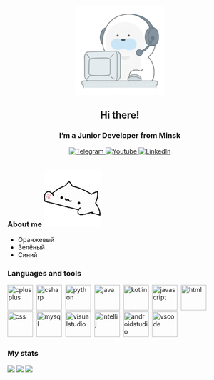 <div id="header" align="center">
  <img src="bearplays.gif" width="200"/>
  <h2>Hi there!</h2>
  <h3>I’m a Junior Developer from Minsk</h3>
</div>

<div id="socials" align="center">
  <a href="https://t.me/anthony_storm">
    <img src="https://img.shields.io/badge/Telegram-blue?style=for-the-badge&logo=telegram&logoColor=white" alt="Telegram"/>
  </a>
  <a href="https://www.youtube.com/channel/UCH5mkAcUzGwpYrWGN7peKZQ">
    <img src="https://img.shields.io/badge/YouTube-red?style=for-the-badge&logo=youtube&logoColor=white" alt="Youtube"/>
  </a>
  <a href="">
    <img src="https://img.shields.io/badge/LinkedIn-blue?style=for-the-badge&logo=linkedin&logoColor=white" alt="LinkedIn"/>
  </a>
</div>

<div id="info">
  <h3>
    About me 
    <img src="happy.gif"/>
  </h3>
  <ul>
    <li>Оранжевый</li>
    <li>Зелёный</li>
    <li>Синий</li>
  </ul>
</div>

<style>
  #info img {
    margin-top: 10px;
  }
</style>

<div id="languages">
  <h3>Languages and tools</h3>
  <img src="https://cdn.jsdelivr.net/gh/devicons/devicon@latest/icons/cplusplus/cplusplus-original.svg" title="cplusplus" width="57" height="57"/>&nbsp;
  <img src="https://cdn.jsdelivr.net/gh/devicons/devicon@latest/icons/csharp/csharp-original.svg" title="csharp" width="57" height="57"/>&nbsp;
  <img src="https://cdn.jsdelivr.net/gh/devicons/devicon@latest/icons/python/python-original.svg" title="python" width="57" height="57"/>&nbsp;
  <img src="https://cdn.jsdelivr.net/gh/devicons/devicon@latest/icons/java/java-original.svg" title="java" width="57" height="57"/>&nbsp;
  <img src="https://cdn.jsdelivr.net/gh/devicons/devicon@latest/icons/kotlin/kotlin-original.svg" title="kotlin" width="57" height="57"/>&nbsp;
  <img src="https://cdn.jsdelivr.net/gh/devicons/devicon@latest/icons/javascript/javascript-original.svg" title="javascript" width="57" height="57"/>&nbsp;
  <img src="https://cdn.jsdelivr.net/gh/devicons/devicon@latest/icons/html5/html5-original.svg" title="html" width="57" height="57"/>&nbsp;
  <img src="https://cdn.jsdelivr.net/gh/devicons/devicon@latest/icons/css3/css3-original.svg" title="css" width="57" height="57"/>&nbsp;
  <img src="https://cdn.jsdelivr.net/gh/devicons/devicon@latest/icons/mysql/mysql-original.svg" title="mysql" width="57" height="57"/>&nbsp;
  <img src="https://cdn.jsdelivr.net/gh/devicons/devicon@latest/icons/visualstudio/visualstudio-original.svg" title="visualstudio" width="57" height="57"/>&nbsp;
  <img src="https://cdn.jsdelivr.net/gh/devicons/devicon@latest/icons/intellij/intellij-original.svg" title="intellij" width="57" height="57"/>&nbsp;
  <img src="https://cdn.jsdelivr.net/gh/devicons/devicon@latest/icons/androidstudio/androidstudio-original.svg" title="androidstudio" width="57" height="57"/>&nbsp;
  <img src="https://cdn.jsdelivr.net/gh/devicons/devicon@latest/icons/vscode/vscode-original.svg" title="vscode" width="57" height="57"/>&nbsp;
</div>

<div id="stats">
  <h3>My stats</h3>
  <img src="http://github-profile-summary-cards.vercel.app/api/cards/profile-details?username=AntonSamusevich&theme=vue"/>
  <img src="http://github-profile-summary-cards.vercel.app/api/cards/repos-per-language?username=AntonSamusevich&theme=vue" width="348"/>
  <img src="http://github-profile-summary-cards.vercel.app/api/cards/stats?username=AntonSamusevich&theme=vue" width="348"/>
</div>
